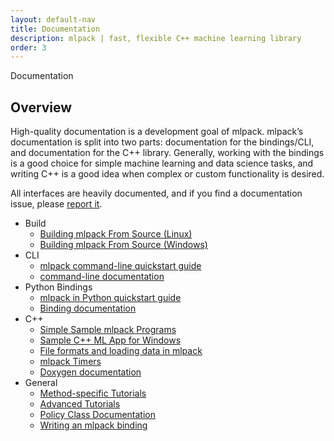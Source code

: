 ```yaml
---
layout: default-nav
title: Documentation
description: mlpack | fast, flexible C++ machine learning library
order: 3
---
```

<div class="page-title-header">Documentation</div>

<h2>Overview</h2>

High-quality documentation is a development goal of mlpack. mlpack’s documentation is split into two parts: documentation for the bindings/CLI, and documentation for the C++ library. 
Generally, working with the bindings is a good choice for simple machine learning and data science tasks, and writing C++ is a good idea when complex or custom functionality is desired.

All interfaces are heavily documented, and if you find a documentation issue, please <a href="https://github.com/mlpack/mlpack/issues/new?assignees=&labels=t%3A+bug+report%2C+c%3A+documentation%2C+s%3A+unanswered&template=1-documentation.md&title=">report it</a>.

 * Build
	* [Building mlpack From Source (Linux)](doc/mlpack-3.1.1/doxygen/build.html)
	* [Building mlpack From Source (Windows)](doc/mlpack-3.1.1/doxygen/build_windows.html)
 * CLI
	* [mlpack command-line quickstart guide](doc/mlpack-3.1.1/doxygen/cli_quickstart.html)
	* [command-line documentation](doc/mlpack-3.1.1/cli_documentation.html)
 * Python Bindings
	* [mlpack in Python quickstart guide](doc/mlpack-3.1.1/doxygen/python_quickstart.html)
	* [Binding documentation](doc/mlpack-3.1.1/cli_documentation.html#mlpack-311-binding-documentation)	
 * C++
	* [Simple Sample mlpack Programs](doc/mlpack-3.1.1/doxygen/sample.html)
	* [Sample C++ ML App for Windows](doc/mlpack-3.1.1/doxygen/sample_ml_app.html)
	* [File formats and loading data in mlpack](doc/mlpack-3.1.1/doxygen/formatdoc.html)
	* [mlpack Timers](doc/mlpack-3.1.1/doxygen/timer.html)
	* [Doxygen documentation](doc/mlpack-3.1.1/doxygen/index.html)
 * General
	* [Method-specific Tutorials](doc/mlpack-3.1.1/cli_documentation.html#method-specific-tutorials)
	* [Advanced Tutorials](doc/mlpack-3.1.1/cli_documentation.html#advanced-tutorials)
	* [Policy Class Documentation](doc/mlpack-3.1.1/cli_documentation.html#policy-class-documentation)
	* [Writing an mlpack binding](doc/mlpack-3.1.1/doxygen/iodoc.html)
 
 
